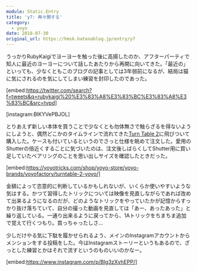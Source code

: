 ```yaml
---
module: Static.Entry
title: 'y7: 再々開する'
category:
  - yoyo
date: 2018-07-30
original_url: https://hmsk.hatenablog.jp/entry/y7
---
```


うっかりRubyKaigiでヨーヨーを触った後に高揚したのか、アフターパーティで知人に最近のヨーヨーについて話したあたりから再開に向いてきた。「最近の」といっても、少なくともこのブログの記事としては3年弱前になるが、結局は猫に気にされるのを気にしてしまい練習を封印したのであった。

[embed:https://twitter.com/search?f=tweets&q=rubykaigi%20%E3%83%A8%E3%83%BC%E3%83%A8%E3%83%BC&src=typd]

[instagram:BlKYVePBJOL]

とりあえず新しい本体を買うことで少なくとも勿体無さで触らざるを得ないようにしようと、偶然どこかのタイムラインで流れてきた[Turn Table 2](https://yoyotricks.com/shop/yoyo-store/yoyo-brands/yoyofactory/turntable-2-yoyo/)に飛びついて購入した。ケースも付いているというのでさっと仕様を眺めて注文した。愛用のShutterの倍近くすることに気づいたのは、注文後しばらくしてShutter用に買い足していたベアリングのことを思い出しサイズを確認したときだった。

[embed:https://yoyotricks.com/shop/yoyo-store/yoyo-brands/yoyofactory/turntable-2-yoyo/]

金額によって恣意的に判断しているかもしれないが、いくらか使いやすいような気はする。かつて習得したトリックについては映像を見直しながらであれば改めて出来るようになるのだが、どのようなトリックをやっていたかが記憶からすっかり抜け落ちていて、自分の撮った動画を見直しては「あー、あったあった」と繰り返している。一通り出来るように戻ってから、1Aトリックをちまちま追加で覚えて行くつもり。買っちゃったしさ...

少しだけやる気に下駄を履かせられるよう、メインのInstagramアカウントからメンションをする投稿をした。今はInstagramストーリーというもあるので、ざっとした練習とかはそれで流すというのものいいのかなー。

[embed:https://www.instagram.com/p/Blg3zXvhEPP/]
